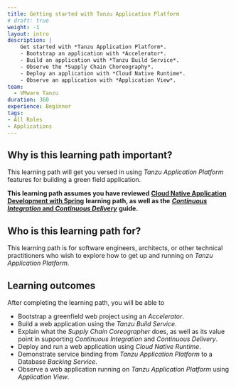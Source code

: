 ```yaml
---
title: Getting started with Tanzu Application Platform
# draft: true
weight: -1
layout: intro
description: |
    Get started with *Tanzu Application Platform*.
    - Bootstrap an application with *Accelerator*.
    - Build an application with *Tanzu Build Service*.
    - Observe the *Supply Chain Choreography*.
    - Deploy an application with *Cloud Native Runtime*.
    - Observe an application with *Application View*.
team:
  - VMware Tanzu
duration: 360
experience: Beginner
tags:
- All Roles
- Applications
---
```


## Why is this learning path important?

This learning path will get you versed in using
*Tanzu Application Platform* features for building a green field
application.

**This learning path assumes you have reviewed**
**[Cloud Native Application Development with Spring](../cloud-native-development/)**
**learning path, as well as the**
**[*Continuous Integration* and *Continuous Delivery*](../../guides/ci-cd/ci-cd-what-is/)**
**guide.**

## Who is this learning path for?

This learning path is for software engineers, architects, or other
technical practitioners who wish to explore how to get up and running
on *Tanzu Application Platform*.

## Learning outcomes

After completing the learning path, you will be able to

-   Bootstrap a greenfield web project using an *Accelerator*.
-   Build a web application using the *Tanzu Build Service*.
-   Explain what the *Supply Chain Coreographer* does,
    as well as its value point in supporting *Continuous Integration*
    and *Continuous Delivery*.
-   Deploy and run a web application using *Cloud Native Runtime*.
-   Demonstrate service binding from *Tanzu Application Platform* to a
    Database *Backing Service*.
-   Observe a web application running on *Tanzu Application Platform*
    using *Application View*.
